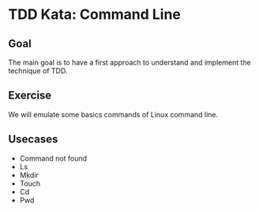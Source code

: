 # TDD Kata: Command Line

## Goal

The main goal is to have a first approach to understand and implement the technique of TDD.

## Exercise
>
We will emulate some basics commands of Linux command line.

## Usecases
- Command not found
- Ls
- Mkdir
- Touch
- Cd
- Pwd